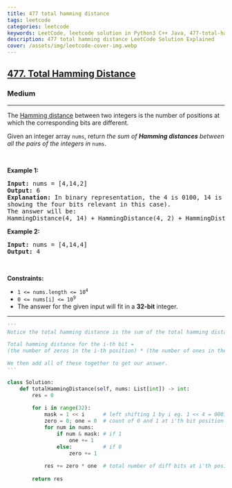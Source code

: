 ```yaml
---
title: 477 total hamming distance
tags: leetcode
categories: leetcode
keywords: LeetCode, leetcode solution in Python3 C++ Java, 477-total-hamming-distance solution
description: 477 total hamming distance LeetCode Solution Explained
cover: /assets/img/leetcode-cover-img.webp
---
```



<h2><a href="https://leetcode.com/problems/total-hamming-distance/">477. Total Hamming Distance</a></h2><h3>Medium</h3><hr><div><p>The <a href="https://en.wikipedia.org/wiki/Hamming_distance" target="_blank">Hamming distance</a> between two integers is the number of positions at which the corresponding bits are different.</p>

<p>Given an integer array <code>nums</code>, return <em>the sum of <strong>Hamming distances</strong> between all the pairs of the integers in</em> <code>nums</code>.</p>

<p>&nbsp;</p>
<p><strong>Example 1:</strong></p>

<pre><strong>Input:</strong> nums = [4,14,2]
<strong>Output:</strong> 6
<strong>Explanation:</strong> In binary representation, the 4 is 0100, 14 is 1110, and 2 is 0010 (just
showing the four bits relevant in this case).
The answer will be:
HammingDistance(4, 14) + HammingDistance(4, 2) + HammingDistance(14, 2) = 2 + 2 + 2 = 6.
</pre>

<p><strong>Example 2:</strong></p>

<pre><strong>Input:</strong> nums = [4,14,4]
<strong>Output:</strong> 4
</pre>

<p>&nbsp;</p>
<p><strong>Constraints:</strong></p>

<ul>
	<li><code>1 &lt;= nums.length &lt;= 10<sup>4</sup></code></li>
	<li><code>0 &lt;= nums[i] &lt;= 10<sup>9</sup></code></li>
	<li>The answer for the given input will fit in a <strong>32-bit</strong> integer.</li>
</ul>
</div>

---




```python
'''
Notice the total hamming distance is the sum of the total hamming distance for each of the i-th bits separately.

Total hamming distance for the i-th bit = 
(the number of zeros in the i-th position) * (the number of ones in the i-th position).

We then add all of these together to get our answer.
'''

class Solution:
    def totalHammingDistance(self, nums: List[int]) -> int:
        res = 0
        
        for i in range(32):
            mask = 1 << i      # left shifting 1 by i eg. 1 << 4 = 00010000
            zero = 0; one = 0  # count of 0 and 1 at i'th bit position for all elements of nums
            for num in nums:
                if num & mask: # if 1
                    one += 1   
                else:          # if 0
                    zero += 1
            
            res += zero * one  # total number of diff bits at i'th position
        
        return res
```
